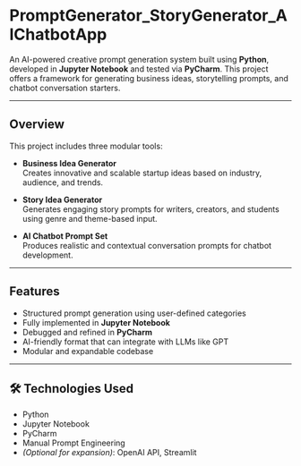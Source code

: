 # PromptGenerator_StoryGenerator_AIChatbotApp

An AI-powered creative prompt generation system built using **Python**, developed in **Jupyter Notebook** and tested via **PyCharm**. This project offers a framework for generating business ideas, storytelling prompts, and chatbot conversation starters.

---

##  Overview

This project includes three modular tools:

- **Business Idea Generator**  
  Creates innovative and scalable startup ideas based on industry, audience, and trends.

- **Story Idea Generator**  
  Generates engaging story prompts for writers, creators, and students using genre and theme-based input.

- **AI Chatbot Prompt Set**  
  Produces realistic and contextual conversation prompts for chatbot development.

---

## Features

- Structured prompt generation using user-defined categories  
- Fully implemented in **Jupyter Notebook**  
- Debugged and refined in **PyCharm**  
- AI-friendly format that can integrate with LLMs like GPT  
- Modular and expandable codebase

---

## 🛠️ Technologies Used

- Python  
- Jupyter Notebook  
- PyCharm  
- Manual Prompt Engineering  
- *(Optional for expansion)*: OpenAI API, Streamlit





